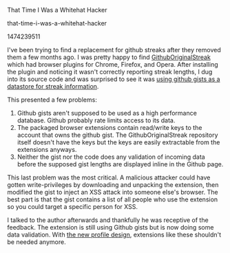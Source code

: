 That Time I Was a Whitehat Hacker

that-time-i-was-a-whitehat-hacker

1474239511

I've been trying to find a replacement for github streaks after they removed
them a few months ago.  I was pretty happy to find
[GithubOriginalStreak](https://github.com/Naramsim/GithubOriginalStreak) which
had browser plugins for Chrome, Firefox, and Opera.  After installing the plugin and
noticing it wasn't correctly reporting streak lengths, I dug into its source
code and was surprised to see it was [using github gists as a datastore for
streak information](https://github.com/Naramsim/GithubOriginalStreak/blob/1161133560347f7986d427052ce2011c32127bfb/src/store.js).

This presented a few problems:

1.  Github gists aren't supposed to be used as a high performance database.
Github probably rate limits access to its data.
2.  The packaged browser extensions contain read/write keys to the account that
owns the github gist.  The GithubOriginalStreak repository itself doesn't have
the keys but the keys are easily extractable from the extensions anyways.
3.  Neither the gist nor the code does any validation of incoming data before
the supposed gist lengths are displayed inline in the Github page.

This last problem was the most critical.  A malicious attacker could have
gotten write-privileges by downloading and unpacking the extension, then
modified the gist to inject an XSS attack into someone else's browser.  The
best part is that the gist contains a list of all people who use the
extension so you could target a specific person for XSS.

I talked to the author afterwards and thankfully he was receptive of the
feedback.  The extension is still using Github gists but is now doing some
data validation.  With [the new profile design](https://github.com/blog/2256-a-whole-new-github-universe-announcing-new-tools-forums-and-features),
extensions like these shouldn't be needed anymore.
